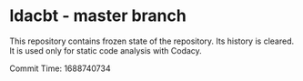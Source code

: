 # ldacbt - master branch

This repository contains frozen state of the repository.
Its history is cleared. It is used only for static code
analysis with Codacy.

Commit Time: 1688740734